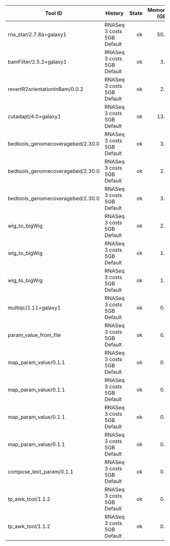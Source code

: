 | Tool ID | History | State | Memory (GB) | Runtime (sec)|
|---|---|---:|---:|---:|
| rna_star/2.7.8a+galaxy1 | RNASeq 3 costs 5GB Default | ok | 50.0 |  1040 |
| bamFilter/2.5.2+galaxy1 | RNASeq 3 costs 5GB Default | ok | 3.8 |   715 |
| revertR2orientationInBam/0.0.2 | RNASeq 3 costs 5GB Default | ok | 2.2 |   436 |
| cutadapt/4.0+galaxy1 | RNASeq 3 costs 5GB Default | ok | 13.5 |   398 |
| bedtools_genomecoveragebed/2.30.0 | RNASeq 3 costs 5GB Default | ok | 3.8 |   218 |
| bedtools_genomecoveragebed/2.30.0 | RNASeq 3 costs 5GB Default | ok | 2.3 |   164 |
| bedtools_genomecoveragebed/2.30.0 | RNASeq 3 costs 5GB Default | ok | 3.0 |   162 |
| wig_to_bigWig | RNASeq 3 costs 5GB Default | ok | 2.6 |    35 |
| wig_to_bigWig | RNASeq 3 costs 5GB Default | ok | 1.4 |    18 |
| wig_to_bigWig | RNASeq 3 costs 5GB Default | ok | 1.3 |    17 |
| multiqc/1.11+galaxy1 | RNASeq 3 costs 5GB Default | ok | 0.1 |     7 |
| param_value_from_file | RNASeq 3 costs 5GB Default | ok | 0.2 |     4 |
| map_param_value/0.1.1 | RNASeq 3 costs 5GB Default | ok | 0.2 |     4 |
| map_param_value/0.1.1 | RNASeq 3 costs 5GB Default | ok | 0.2 |     4 |
| map_param_value/0.1.1 | RNASeq 3 costs 5GB Default | ok | 0.2 |     4 |
| map_param_value/0.1.1 | RNASeq 3 costs 5GB Default | ok | 0.2 |     4 |
| compose_text_param/0.1.1 | RNASeq 3 costs 5GB Default | ok | 0.2 |     4 |
| tp_awk_tool/1.1.2 | RNASeq 3 costs 5GB Default | ok | 0.1 |     1 |
| tp_awk_tool/1.1.2 | RNASeq 3 costs 5GB Default | ok | 0.1 |     1 |
